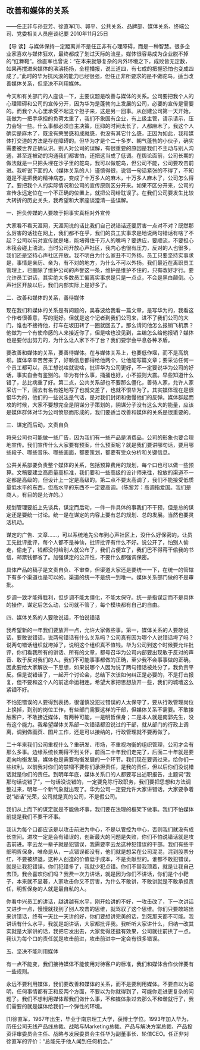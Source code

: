 ## 改善和媒体的关系

——任正非与孙亚芳、徐直军[1]、郭平、公共关系、品牌部、媒体关系、终端公司、党委相关人员座谈纪要
2010年11月25日



【导  读】与媒体保持一定距离并不是任正非有心理障碍，而是一种智慧。很多企业家喜欢与媒体狂欢，最终都成了划过天际的流星。媒体很容易成为企业脱不掉的“红舞鞋”。徐直军也曾说：“在本来就够复杂的内外环境之下，成败皆无定数，如果再搅进来媒体的沸沸扬扬，全程播报，说三道四，有七成的把握恐怕也变成四成了。”此时的华为抗风浪的能力已经很强，但任正非所要求的是不做驼鸟，适当改善媒体关系，但坚决不利用媒体。



今天和有关部门的人座谈一下，主要议题是改善与媒体的关系。公司要把我个人的心理障碍和公司的宣传分开，因为华为是蓬勃向上发展的公司，必要的宣传是需要的。而我个人心里承受不起这个担子来，这是另一回事。从创建公司第一天开始，我做为一把手承担的负荷太重了，我们不象国有企业，有上级主管，请示请示，压力会轻一些。什么事都必须自主决策，压抑的时间太长了，人都麻木了。我这个人确实是麻木了，既没有荣誉感和成就感，也没有其它什么感，正因为如此，我和媒体打交道的方法是存在障碍的。但华为才是个二十多岁、朝气蓬勃的小伙子，确实需要被世界正确认识。别人对公司的误解，有很重要的原因是我们不主动与别人沟通，甚至连被动的沟通我们都害怕，还把这当成了低调。在舆论面前，公司长期的做法就是一只把头埋在沙子里的鸵鸟，我可以做鸵鸟，但公司不能，公司要攻击前进。我听说下面的人（媒体关系的人）谨慎得很，说错一句话紧张的不得了，不知道是不是把我的精神病态，变成了十万多人的麻木，十万多人麻木了，公司怎么得了。要把我个人的实际情况和公司的宣传原则区分开来。如果不区分开来，公司的宣传永远定位在一个不正确的位置上，就把公司给耽误了。在我们公司要发生比较大转折的历史关头，我希望和大家座谈澄清一些误解。

一、担负传媒的人要敢于把事实真相对外宣传

大家看不看天涯网，天涯网说的话比我们自己说错话还要厉害一点对不对？既然那么厉害的话挂在网上，我们都不在乎，我们的员工实事求是地说两句错话有啥了不起？公司以前对宣传就是堵，能堵得住千万人的嘴吗？要适应，要顺流，不要担心木筏会碰上湍流。当时公司开放心声社区，我内心也很有压力，反对的人也很多，我们还是坚持心声社区开放。我不明白为什么家丑不可外扬，员工只要坚持实事求是，事情是亲历、亲为，有不对的地方，为什么不可以外扬。我们最近在离职员工管理上，已删除了维护公司的声誉这一条，维护是维护不住的，只有改好才行。要允许员工讲话，其实绝大多数员工偏离实事求是只是一点点，不会是黑白颠倒。心声社区开放以后，我们内部实际上是好多了。

二、改善和媒体的关系，善待媒体

现在我们和媒体的关系是有问题的，吴春波给我看一篇文章，是写华为的，我看这个作者很善意，写的挺好。但就是这个记者到我们公司来，进不了我们公司的大门，谁也不接待他，打车在坂田转了一圈就回去了。那么请问他怎么报销飞机票？他做为一个有使命感的人来接近你了，但是啥也没见到，主编怎么给他报销？媒体也是要付出努力的，为什么让人家下不了台？我们要学会平息各种矛盾。

要改善和媒体的关系，要善待媒体。在与媒体关系上，也要低作堰，而不是高筑坝。媒体辛辛苦苦来了，好赖信息都得给他两个，让他能写篇文章；要采访任何一个员工都可以，员工想说啥就说啥，批评华为公司更好，不一定要说华为公司的好话，事实自会有鉴别的。华为有什么事，捅捅也好，小不振则大震。早些知道什么错了，总比病重了好。第二点，公共关系部也不要那么僵化，善待人家，允许人家采访一下，回去有名有姓地写了也就交差了，也就不恨华为了。其实媒体现在是很恨华为的，他们的一些说法是气话，是对我们封闭和傲慢他们的反弹。媒体群起而攻的时候，大家不要想完全是阴谋分子策划的，阴谋分子没有这么大的能量，应该是媒体群体对华为公司愤怒而形成的，我们要适当改善和媒体的关系是很重要的。

三、谋定而后动，文责自负

将来公司也可能做一些广告，因为我们有一些产品是消费品，公司的形象也要合理地宣传。我们宣传什么大家要有预案，什么预案呢？就是我们要讲哪句话，要用哪些段子、哪些音乐、哪些画面，都要策划，都要有受众分析和关键信息。

公共关系部要负责整个媒体的关系，包括预算费用的规划，每个口也可以做一些预算。文稿要建立高质量高标准，我们要和一些高级的设计师来往，投放的渠道不一定都是高级的，但设计上一定是高级的。第二点不要太高调了，我们不能接受低质量低水平的东西，但高水平的东西不一定要高调。（陈黎芳：高调指爱国。我们是商人，有目的是允许的。）

规划管理要纸上先谈兵，谋定而后动，一件一件具体的事我们不干预，但是总的谋定还是要统一讨论。统一是在谋定的内容上要有总的规划、总的发展。当然也要灵活机动。

谋定的广告、文章……，可以系统地先公布到心声社区上，没什么好保密的，让员工先批评批评，每个人都不是神仙，批评批评有什么不好。说公开了，怕别人偷走，偷走了，钱都没付给别人就公布了，我们占便宜了，我们巴不得蒋干偷我的书信，邮票钱都省了。加强谋定的公开性，不要什么都强调保密。

具体产品的稿子是文责自负、不审查，但渠道大家还是要统一一下，在统一的管辖下有多个渠道也是可以的。渠道的统一不是统一到唯一。媒体关系部门做的不是审批。

步调一致才能得胜利，但步调不能太僵化，不能太保守。统一是指谋定而不是具体的操作，谋定后怎么动，公司就不管了，每个模块都有自己的自由。

四、媒体关系的人要敢说话，不怕说错话

我希望新的一年我们要放开一点，允许大家做些事。第一，媒体关系的人要敢说话，要敢说错话，说两句错话有什么关系吗？公司真有因为哪个人说错话垮了吗？说两句错话组织就垮掉了，说明这个组织真不值钱。华为公司到这个时候要允许批评，你们看我所有的讲话、所有的文章，都号召华为公司内部要出现敢于反对的声音、敢于反对我们的人。我们不可能事事都做的正确，至少我不会事事做的正确。因此要给大家解放一下思想，如果说哪个人因为说了两句错话被处分了，我负责平反。但是说错话了，一起开个讨论会，总结下次该如何纠正是必要的，不是打击报复，但不要和这个人的前途命运相连。希望大家把思想放开一些，我们的城墙这么紧锢不好。

不怕犯错误的人要得到表扬，很谨慎没犯过错误的人太保守了，要从行政管理岗位上换掉，到别的岗位工作，有些部门需要这样的干部，但媒体关系不需要。不敢接触客户，不敢接近媒体，有两种可能，一是明哲保身；二是本人就是南郭先生，没有这个能力。我希望媒体关系部一次错话都没说过的干部，就从部门的行政上调离，调到做画页、图片工作，还是可以接纳的，行政管理就不要再做了。

二十年来我们公司重视什么？重研发、市场，不重视均衡的组织管理，公司才会有那么多事。边缘系统长期得不到关怀，前面二十年我们走完了，后面二十年就是要走向均衡发展，媒体也是需要均衡发展的一个环节。我们现在要调过来，给你们一些权利。以前我对你们的禁锢不要你们承担责任，是我的责任，但以后你们没说错话就是你们的责任。到明年年底，媒体关系口的人都要写出述职报告，主题词“我那句话说错了”，一句话没说错的，一定要免除行政职务，我们要把思想和方法调整过来，明年一个新气象就出现了。华为公司一定要允许大家讲错话，大家要争着说“错话”光荣，公司就是真的公司，不是假公司。

我们从上而下的谋定就是不能做坏事，我们要在法理的框架下做事。我们不怕媒体前提是我们不要干坏事。

我认为每个口都应该是以攻击前进为中心，不是以管控为中心，否则我们就没有成长空间。进攻一定是会有错误的，创新最大的问题是失败，你们不怕说错话就是攻击前进。李云龙一辈子就是犯错误，我需要李云龙这种犯错误的干部。我们有些干部明哲保身，唯命是从，一点错误都没有，他们就是想呆在公司混混，混到股票分红，不要被辞退，这种人创造的价值低于成本，不是贡献型的。谁都不敢犯错误，就是让我犯错误。你们犯错多了，我就少犯点错。你们不替我顶着，就是让我自己去顶，我会喜欢你们吗？我费一次力讲话，就是因为你们不讲话，你们是个小靶子，本来就不显著，人家攻击你又不厉害，为什么不敢讲，不敢讲就是不敢承担责任，明哲保身的人就是最自私的人。

你看中兴员工的讲话，越讲越有水平，刚开始讲的不好，一攻击改了，下一次讲话又进步一点，慢慢就找到了别人攻击的思维，就驾驭了这个思维。你们只要敢站出来讲错话，终有一天比一天讲的好，你们要想讲完美的话，到死那天都不可能。我讲话有什么水平，我就是胡讲话，大家都批评我。我听听大家讲什么，归纳一改其实就是大家讲的话，我把它发出去，大家觉得还挺有效果，公司就往前拱了一点。我认为每个口的责任就是攻击前进，攻击前进中一定会有很多错误。

五、坚决不能利用媒体

有一点不能变，我们接待媒体不能使用对待客户的标准，我们和媒体合作伙伴要有一些规则。

永远不要利用媒体，我们要改善和媒体的关系，而不是要利用媒体。不要自以为聪明，任何事情都有正和反两个方面，不要以为你就得到了，可能你走进更复杂的问题了。我们不想利用媒体帮我们做什么事，不和媒体象过去那么不和谐就行了，我们需要的就是媒体给我们一个弹性的环境。


[1]徐直军，1967年出生，毕业于南京理工大学，获博士学位。1993年加入华为，历任公司无线产品线总裁、战略与Marketing总裁、产品与解决方案总裁、产品投资评审委员会主任、战略与发展委员会主任华为副董事长、轮值CEO。任正非对徐直军的评价：“总能先于他人闻到任何机会。”
